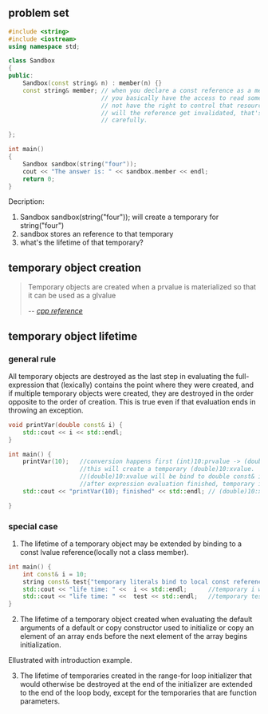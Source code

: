 ## problem set

```cpp
#include <string>
#include <iostream>
using namespace std;

class Sandbox
{
public:
    Sandbox(const string& n) : member(n) {}
    const string& member; // when you declare a const reference as a member variable.
                          // you basically have the access to read some resources(variable) while
                          // not have the right to control that resources, so you don't know when
                          // will the reference get invalidated, that's a behaviour must be thinking 
                          // carefully.

};

int main()
{
    Sandbox sandbox(string("four"));
    cout << "The answer is: " << sandbox.member << endl;
    return 0;
}
```

Decription:
1. Sandbox sandbox(string("four")); will create a temporary for string("four") 
2. sandbox stores an reference to that temporary
3. what's the lifetime of that temporary?

## temporary object creation
> Temporary objects are created when a prvalue is materialized so that it can be used as a glvalue
>
> -- <cite>[cpp reference](https://en.cppreference.com/w/cpp/language/lifetime) 

## temporary object lifetime

### general rule
All temporary objects are destroyed as the last step in evaluating the full-expression that (lexically) contains the point where they were created, and if multiple temporary objects were created, they are destroyed in the order opposite to the order of creation. This is true even if that evaluation ends in throwing an exception.

```cpp
void printVar(double const& i) {
    std::cout << i << std::endl;
}

int main() {
    printVar(10);   //conversion happens first (int)10:prvalue -> (double)10:xvalue ,
                    //this will create a temporary (double)10:xvalue.
                    //(double)10:xvalue will be bind to double const& i(lvalue) : they both are glvalue(xvalue|lvalue)
                    //after expression evaluation finished, temporary is removed.
    std::cout << "printVar(10); finished" << std::endl; // (double)10:xvalue not exist here

}
```
### special case

1. The lifetime of a temporary object may be extended by binding to a const lvalue reference(locally not a class member).
```cpp
int main() {
    int const& i = 10;
    string const& test{"temporary literals bind to local const reference"};
    std::cout << "life time: " <<  i << std::endl;      //temporary i will servive here
    std::cout << "life time: " <<  test << std::endl;   //temporary test will servive here
}
```

2. The lifetime of a temporary object created when evaluating the default arguments of a default or copy constructor used to initialize or copy an element of an array ends before the next element of the array begins initialization.

Ellustrated with introduction example.

3. The lifetime of temporaries created in the range-for loop initializer that would otherwise be destroyed at the end of the initializer are extended to the end of the loop body, except for the temporaries that are function parameters.
